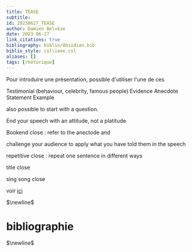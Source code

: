```yaml
---
title: TEASE
subtitle:
id: 20230627_TEASE
author: Damien Belvèze
date: 2023-06-27
link_citations: true
bibliography: biblio/Obsidian.bib
biblio_style: csl\ieee.csl
aliases: []
tags: [rhétorique]
---
```


Pour introduire une présentation, possible d'utiliser l'une de ces 

Testimonial (behaviour, celebrity, famous people)
Evidence
Anecdote
Statement
Example

also possible to start with a question. 

End your speech with an attitude, not a platitude

Bookend close : refer to the anectode and 

challenge your audience to apply what you have told them in the speech

repetitive close : repeat one sentence in different ways 

title close

sing song close

voir [ici](http://sixminutes.dlugan.com/10-ways-to-end-your-speech)

$\newline$
# bibliographie
$\newline$








